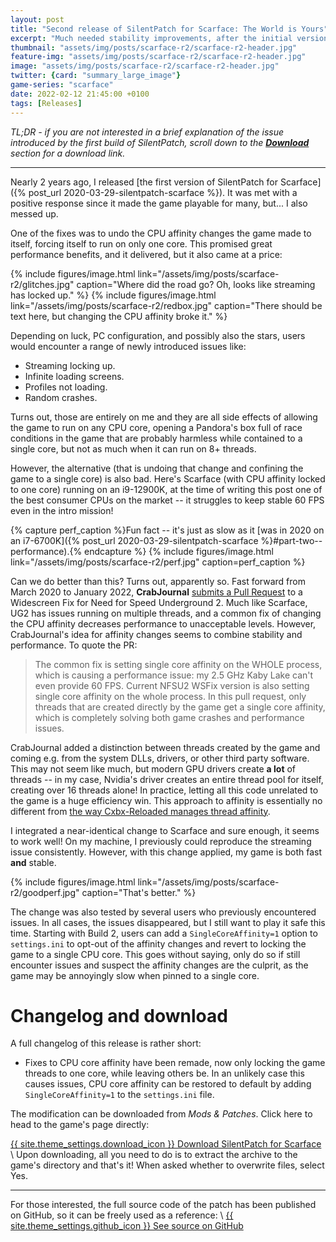 ```yaml
---
layout: post
title: "Second release of SilentPatch for Scarface: The World is Yours"
excerpt: "Much needed stability improvements, after the initial version of the patch made it worse."
thumbnail: "assets/img/posts/scarface-r2/scarface-r2-header.jpg"
feature-img: "assets/img/posts/scarface-r2/scarface-r2-header.jpg"
image: "assets/img/posts/scarface-r2/scarface-r2-header.jpg"
twitter: {card: "summary_large_image"}
game-series: "scarface"
date: 2022-02-12 21:45:00 +0100
tags: [Releases]
---
```


*TL;DR - if you are not interested in a brief explanation of the issue introduced by the first build of SilentPatch,
scroll down to the [**Download**](#changelog-and-download) section for a download link.*

***

Nearly 2 years ago, I released [the first version of SilentPatch for Scarface]({% post_url 2020-03-29-silentpatch-scarface %}).
It was met with a positive response since it made the game playable for many, but... I also messed up.

One of the fixes was to undo the CPU affinity changes the game made to itself, forcing itself to run on only one core.
This promised great performance benefits, and it delivered, but it also came at a price:

{% include figures/image.html link="/assets/img/posts/scarface-r2/glitches.jpg" caption="Where did the road go? Oh, looks like streaming has locked up." %}
{% include figures/image.html link="/assets/img/posts/scarface-r2/redbox.jpg" caption="There should be text here, but changing the CPU affinity broke it." %}

Depending on luck, PC configuration, and possibly also the stars, users would encounter a range of newly introduced issues like:
* Streaming locking up.
* Infinite loading screens.
* Profiles not loading.
* Random crashes.

Turns out, those are entirely on me and they are all side effects of allowing the game to run on any CPU core,
opening a Pandora's box full of race conditions in the game that are probably harmless while contained to a single core,
but not as much when it can run on 8+ threads.

However, the alternative (that is undoing that change and confining the game to a single core) is also bad.
Here's Scarface (with CPU affinity locked to one core) running on an i9-12900K,
at the time of writing this post one of the best consumer CPUs on the market -- it struggles to keep stable 60 FPS even in the intro mission!

{% capture perf_caption %}Fun fact -- it's just as slow as it [was in 2020 on an i7-6700K]({% post_url 2020-03-29-silentpatch-scarface %}#part-two--performance).{% endcapture %}
{% include figures/image.html link="/assets/img/posts/scarface-r2/perf.jpg" caption=perf_caption %}

Can we do better than this? Turns out, apparently so.
Fast forward from March 2020 to January 2022, **CrabJournal** [submits a Pull Request](https://github.com/ThirteenAG/WidescreenFixesPack/pull/1045)
to a Widescreen Fix for Need for Speed Underground 2. Much like Scarface, UG2 has issues running on multiple threads,
and a common fix of changing the CPU affinity decreases performance to unacceptable levels. However, CrabJournal's idea for affinity changes
seems to combine stability and performance. To quote the PR:

> The common fix is setting single core affinity on the WHOLE process, which is causing a performance issue: my 2.5 GHz Kaby Lake can't even provide 60 FPS.
> Current NFSU2 WSFix version is also setting single core affinity on the whole process.
> In this pull request, only threads that are created directly by the game get a single core affinity, which is completely solving both game crashes and performance issues.

CrabJournal added a distinction between threads created by the game and coming e.g. from the system DLLs, drivers, or other third party software.
This may not seem like much, but modern GPU drivers create **a lot** of threads -- in my case, Nvidia's driver creates an entire thread pool for itself,
creating over 16 threads alone! In practice, letting all this code unrelated to the game is a huge efficiency win.
This approach to affinity is essentially no different from
[the way Cxbx-Reloaded manages thread affinity](https://github.com/Cxbx-Reloaded/Cxbx-Reloaded/blob/a25e455289d2599fd07f6b6271be3a6a2e4bbaeb/src/common/win32/Threads.cpp#L197-L228).

I integrated a near-identical change to Scarface and sure enough, it seems to work well! On my machine, I previously could reproduce the streaming issue consistently.
However, with this change applied, my game is both fast **and** stable.

{% include figures/image.html link="/assets/img/posts/scarface-r2/goodperf.jpg" caption="That's better." %}

The change was also tested by several users who previously encountered issues. In all cases, the issues disappeared, but I still want to play it safe this time.
Starting with Build 2, users can add a `SingleCoreAffinity=1` option to `settings.ini` to opt-out of the affinity changes and revert to locking the game
to a single CPU core. This goes without saying, only do so if still encounter issues and suspect the affinity changes are the culprit,
as the game may be annoyingly slow when pinned to a single core.

# Changelog and download
A full changelog of this release is rather short:
* Fixes to CPU core affinity have been remade, now only locking the game threads to one core, while leaving others be.
  In an unlikely case this causes issues, CPU core affinity can be restored to default by adding `SingleCoreAffinity=1` to the `settings.ini` file.

The modification can be downloaded from *Mods & Patches*. Click here to head to the game's page directly:

<a href="{% link _games/scarface.md %}#silentpatch" class="button" target="_blank">{{ site.theme_settings.download_icon }} Download SilentPatch for Scarface</a> \\
Upon downloading, all you need to do is to extract the archive to the game's directory and that's it!
When asked whether to overwrite files, select Yes.

***

For those interested,
the full source code of the patch has been published on GitHub, so it can be freely used as a reference: \\
<a href="https://github.com/CookiePLMonster/SilentPatchScarface" class="button github" target="_blank">{{ site.theme_settings.github_icon }} See source on GitHub</a>